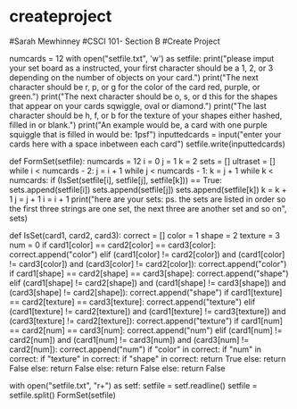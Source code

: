# createproject

#Sarah Mewhinney
#CSCI 101- Section B
#Create Project


numcards = 12
with open("setfile.txt", 'w') as setfile:
    print("please imput your set board as a instructed, your first character should be a 1, 2, or 3 depending on the number of objects on your card.")
    print("The next character should be r, p, or g for the color of the card red, purple, or green.")
    print("The next character should be o, s, or d this for the shapes that appear on your cards sqwiggle, oval or diamond.")
    print("The last character should be h, f, or b for the texture of your shapes either hashed, filled in or blank.")
    print("An example would be, a card with one purple squiggle that is filled in would be: 1psf")
    inputtedcards = input("enter your cards here with a space inbetween each card")
    setfile.write(inputtedcards) 



def FormSet(setfile):
    numcards = 12
    i = 0
    j = 1
    k = 2
    sets = []
    ultraset = []
    while i < numcards - 2:
        j = i + 1 
        while j < numcards - 1:
            k = j + 1
            while k < numcards:
                if (IsSet(setfile[i], setfile[j], setfile[k])) == True:
                    sets.append(setfile[i])
                    sets.append(setfile[j])
                    sets.append(setfile[k])
                k = k + 1
            j = j + 1 
        i = i + 1
    print("here are your sets: ps. the sets are listed in order so the first three strings are one set, the next three are another set and so on", sets)
                
def IsSet(card1, card2, card3):
    correct = []
    color = 1
    shape = 2
    texture = 3
    num = 0 
    if card1[color] == card2[color] == card3[color]:
        correct.append("color")
    elif (card1[color] != card2[color]) and (card1[color] != card3[color]) and (card3[color] != card2[color]):
        correct.append("color")
    if card1[shape] == card2[shape] == card3[shape]:
        correct.append("shape")
    elif (card1[shape] != card2[shape]) and (card1[shape] != card3[shape]) and (card3[shape] != card2[shape]):
        correct.append("shape")
    if card1[texture] == card2[texture] == card3[texture]:
        correct.append("texture")
    elif (card1[texture] != card2[texture]) and (card1[texture] != card3[texture]) and (card3[texture] != card2[texture]):
        correct.append("texture")
    if card1[num] == card2[num] == card3[num]:
        correct.append("num")
    elif (card1[num] != card2[num]) and (card1[num] != card3[num]) and (card3[num] != card2[num]):
        correct.append("num")
    if "color" in correct:
        if "num" in correct:
            if "texture" in correct:
                if "shape" in correct:
                    return True
                else:
                    return False
            else:
                return False
        else:
            return False
    else:
        return False
    
with open("setfile.txt", "r+") as setf:
    setfile = setf.readline()
    setfile = setfile.split()
    FormSet(setfile)
    
        

    
